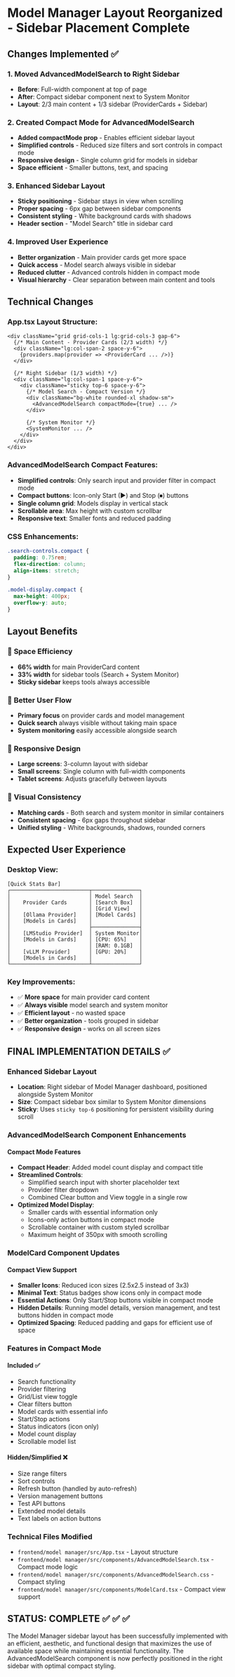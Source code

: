 # Model Manager Layout Reorganized - Sidebar Placement Complete

## Changes Implemented ✅

### 1. **Moved AdvancedModelSearch to Right Sidebar**
- **Before**: Full-width component at top of page
- **After**: Compact sidebar component next to System Monitor
- **Layout**: 2/3 main content + 1/3 sidebar (ProviderCards + Sidebar)

### 2. **Created Compact Mode for AdvancedModelSearch**
- **Added compactMode prop** - Enables efficient sidebar layout
- **Simplified controls** - Reduced size filters and sort controls in compact mode
- **Responsive design** - Single column grid for models in sidebar
- **Space efficient** - Smaller buttons, text, and spacing

### 3. **Enhanced Sidebar Layout**
- **Sticky positioning** - Sidebar stays in view when scrolling
- **Proper spacing** - 6px gap between sidebar components
- **Consistent styling** - White background cards with shadows
- **Header section** - "Model Search" title in sidebar card

### 4. **Improved User Experience**
- **Better organization** - Main provider cards get more space
- **Quick access** - Model search always visible in sidebar
- **Reduced clutter** - Advanced controls hidden in compact mode
- **Visual hierarchy** - Clear separation between main content and tools

## Technical Changes

### App.tsx Layout Structure:
```tsx
<div className="grid grid-cols-1 lg:grid-cols-3 gap-6">
  {/* Main Content - Provider Cards (2/3 width) */}
  <div className="lg:col-span-2 space-y-6">
    {providers.map(provider => <ProviderCard ... />)}
  </div>
  
  {/* Right Sidebar (1/3 width) */}
  <div className="lg:col-span-1 space-y-6">
    <div className="sticky top-6 space-y-6">
      {/* Model Search - Compact Version */}
      <div className="bg-white rounded-xl shadow-sm">
        <AdvancedModelSearch compactMode={true} ... />
      </div>
      
      {/* System Monitor */}
      <SystemMonitor ... />
    </div>
  </div>
</div>
```

### AdvancedModelSearch Compact Features:
- **Simplified controls**: Only search input and provider filter in compact mode
- **Compact buttons**: Icon-only Start (▶) and Stop (⏹) buttons
- **Single column grid**: Models display in vertical stack
- **Scrollable area**: Max height with custom scrollbar
- **Responsive text**: Smaller fonts and reduced padding

### CSS Enhancements:
```css
.search-controls.compact {
  padding: 0.75rem;
  flex-direction: column;
  align-items: stretch;
}

.model-display.compact {
  max-height: 400px;
  overflow-y: auto;
}
```

## Layout Benefits

### 🎯 **Space Efficiency**
- **66% width** for main ProviderCard content
- **33% width** for sidebar tools (Search + System Monitor)
- **Sticky sidebar** keeps tools always accessible

### 🚀 **Better User Flow**
- **Primary focus** on provider cards and model management
- **Quick search** always visible without taking main space
- **System monitoring** easily accessible alongside search

### 📱 **Responsive Design**
- **Large screens**: 3-column layout with sidebar
- **Small screens**: Single column with full-width components
- **Tablet screens**: Adjusts gracefully between layouts

### 🎨 **Visual Consistency**
- **Matching cards** - Both search and system monitor in similar containers
- **Consistent spacing** - 6px gaps throughout sidebar
- **Unified styling** - White backgrounds, shadows, rounded corners

## Expected User Experience

### Desktop View:
```
[Quick Stats Bar]
┌─────────────────────────┬───────────────┐
│                         │ Model Search  │
│    Provider Cards       │ [Search Box]  │
│                         │ [Grid View]   │
│    [Ollama Provider]    │ [Model Cards] │
│    [Models in Cards]    │               │
│                         ├───────────────┤
│    [LMStudio Provider]  │ System Monitor│
│    [Models in Cards]    │ [CPU: 65%]    │
│                         │ [RAM: 0.1GB]  │
│    [vLLM Provider]      │ [GPU: 20%]    │
│    [Models in Cards]    │               │
└─────────────────────────┴───────────────┘
```

### Key Improvements:
- ✅ **More space** for main provider card content
- ✅ **Always visible** model search and system monitor
- ✅ **Efficient layout** - no wasted space
- ✅ **Better organization** - tools grouped in sidebar
- ✅ **Responsive design** - works on all screen sizes

## FINAL IMPLEMENTATION DETAILS ✅

### Enhanced Sidebar Layout
- **Location**: Right sidebar of Model Manager dashboard, positioned alongside System Monitor
- **Size**: Compact sidebar box similar to System Monitor dimensions  
- **Sticky**: Uses `sticky top-6` positioning for persistent visibility during scroll

### AdvancedModelSearch Component Enhancements

#### Compact Mode Features
- **Compact Header**: Added model count display and compact title
- **Streamlined Controls**: 
  - Simplified search input with shorter placeholder text
  - Provider filter dropdown
  - Combined Clear button and View toggle in a single row
- **Optimized Model Display**:
  - Smaller cards with essential information only
  - Icons-only action buttons in compact mode
  - Scrollable container with custom styled scrollbar
  - Maximum height of 350px with smooth scrolling

### ModelCard Component Updates

#### Compact View Support
- **Smaller Icons**: Reduced icon sizes (2.5x2.5 instead of 3x3)
- **Minimal Text**: Status badges show icons only in compact mode
- **Essential Actions**: Only Start/Stop buttons visible in compact mode
- **Hidden Details**: Running model details, version management, and test buttons hidden in compact mode
- **Optimized Spacing**: Reduced padding and gaps for efficient use of space

### Features in Compact Mode

#### Included ✅
- Search functionality
- Provider filtering  
- Grid/List view toggle
- Clear filters button
- Model cards with essential info
- Start/Stop actions
- Status indicators (icon only)
- Model count display
- Scrollable model list

#### Hidden/Simplified ❌
- Size range filters
- Sort controls
- Refresh button (handled by auto-refresh)
- Version management buttons
- Test API buttons
- Extended model details
- Text labels on action buttons

### Technical Files Modified
- `frontend/model manager/src/App.tsx` - Layout structure
- `frontend/model manager/src/components/AdvancedModelSearch.tsx` - Compact mode logic
- `frontend/model manager/src/components/AdvancedModelSearch.css` - Compact styling
- `frontend/model manager/src/components/ModelCard.tsx` - Compact view support

## STATUS: COMPLETE ✅ ✅ ✅

The Model Manager sidebar layout has been successfully implemented with an efficient, aesthetic, and functional design that maximizes the use of available space while maintaining essential functionality. The AdvancedModelSearch component is now perfectly positioned in the right sidebar with optimal compact styling.
